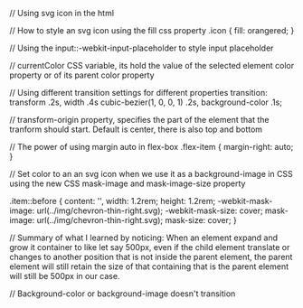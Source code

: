 // Using svg icon in the html
<svg>
    <use xlink:href="img/sprite.svg#icon-home"></use>
</svg>

// How to style an svg icon using the fill css property
.icon {
    fill: orangered;
}


// Using the input::-webkit-input-placeholder to style input placeholder


// currentColor CSS variable, its hold the value of the selected element
color property or of its parent color property


// Using different transition settings for different properties
transition: transform .2s,
                    width .4s cubic-bezier(1, 0, 0, 1) .2s,
                    background-color .1s;


// transform-origin property, specifies the part of the element that the tranform
should start. Default is center, there is also top and bottom


// The power of using margin auto in flex-box
.flex-item {
    margin-right: auto;
}


// Set color to an an svg icon when we use it as a background-image in CSS using the new CSS mask-image
and mask-image-size property

.item::before {
    content: '',
    width: 1.2rem;
    height: 1.2rem;
    -webkit-mask-image: url(../img/chevron-thin-right.svg);
    -webkit-mask-size: cover;
    mask-image: url(../img/chevron-thin-right.svg);
    mask-size: cover;
}



// Summary of what I learned by noticing:
When an element expand and grow it container to like let say 500px, even if the child element
translate or changes to another position that is not inside the parent element, the parent element
will still retain the size of that containing that is the parent element will still be 500px in our
case.


// Background-color or background-image doesn't transition



